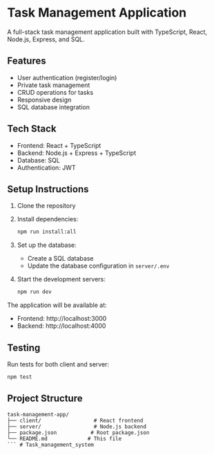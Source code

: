 # Task Management Application

A full-stack task management application built with TypeScript, React, Node.js, Express, and SQL.

## Features

- User authentication (register/login)
- Private task management
- CRUD operations for tasks
- Responsive design
- SQL database integration

## Tech Stack

- Frontend: React + TypeScript
- Backend: Node.js + Express + TypeScript
- Database: SQL
- Authentication: JWT

## Setup Instructions

1. Clone the repository
2. Install dependencies:
   ```bash
   npm run install:all
   ```
3. Set up the database:
   - Create a SQL database
   - Update the database configuration in `server/.env`

4. Start the development servers:
   ```bash
   npm run dev
   ```

The application will be available at:
- Frontend: http://localhost:3000
- Backend: http://localhost:4000

## Testing

Run tests for both client and server:
```bash
npm test
```

## Project Structure

```
task-management-app/
├── client/                 # React frontend
├── server/                 # Node.js backend
├── package.json           # Root package.json
└── README.md             # This file
``` # Task_management_system
